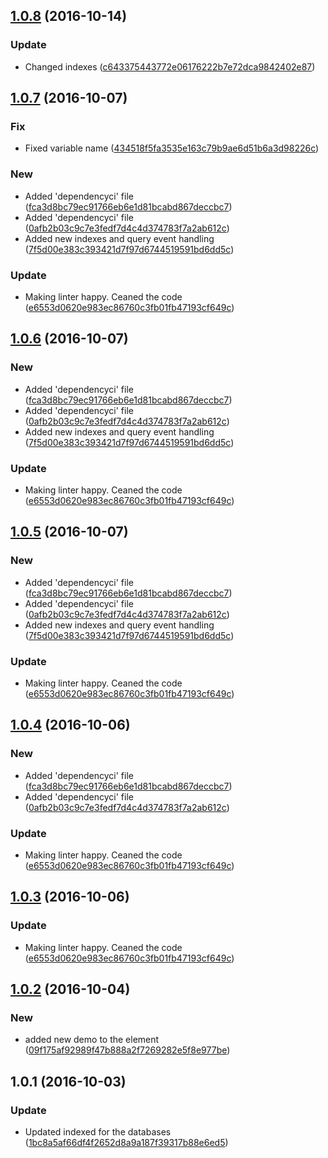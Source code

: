 <a name="1.0.8"></a>
## [1.0.8](https://github.com/advanced-rest-client/arc-database/compare/1.0.7...v1.0.8) (2016-10-14)


### Update

* Changed indexes ([c643375443772e06176222b7e72dca9842402e87](https://github.com/advanced-rest-client/arc-database/commit/c643375443772e06176222b7e72dca9842402e87))



<a name="1.0.7"></a>
## [1.0.7](https://github.com/advanced-rest-client/arc-database/compare/1.0.2...v1.0.7) (2016-10-07)


### Fix

* Fixed variable name ([434518f5fa3535e163c79b9ae6d51b6a3d98226c](https://github.com/advanced-rest-client/arc-database/commit/434518f5fa3535e163c79b9ae6d51b6a3d98226c))

### New

* Added 'dependencyci' file ([fca3d8bc79ec91766eb6e1d81bcabd867deccbc7](https://github.com/advanced-rest-client/arc-database/commit/fca3d8bc79ec91766eb6e1d81bcabd867deccbc7))
* Added 'dependencyci' file ([0afb2b03c9c7e3fedf7d4c4d374783f7a2ab612c](https://github.com/advanced-rest-client/arc-database/commit/0afb2b03c9c7e3fedf7d4c4d374783f7a2ab612c))
* Added new indexes and query event handling ([7f5d00e383c393421d7f97d6744519591bd6dd5c](https://github.com/advanced-rest-client/arc-database/commit/7f5d00e383c393421d7f97d6744519591bd6dd5c))

### Update

* Making linter happy. Ceaned the code ([e6553d0620e983ec86760c3fb01fb47193cf649c](https://github.com/advanced-rest-client/arc-database/commit/e6553d0620e983ec86760c3fb01fb47193cf649c))



<a name="1.0.6"></a>
## [1.0.6](https://github.com/advanced-rest-client/arc-database/compare/1.0.2...v1.0.6) (2016-10-07)


### New

* Added 'dependencyci' file ([fca3d8bc79ec91766eb6e1d81bcabd867deccbc7](https://github.com/advanced-rest-client/arc-database/commit/fca3d8bc79ec91766eb6e1d81bcabd867deccbc7))
* Added 'dependencyci' file ([0afb2b03c9c7e3fedf7d4c4d374783f7a2ab612c](https://github.com/advanced-rest-client/arc-database/commit/0afb2b03c9c7e3fedf7d4c4d374783f7a2ab612c))
* Added new indexes and query event handling ([7f5d00e383c393421d7f97d6744519591bd6dd5c](https://github.com/advanced-rest-client/arc-database/commit/7f5d00e383c393421d7f97d6744519591bd6dd5c))

### Update

* Making linter happy. Ceaned the code ([e6553d0620e983ec86760c3fb01fb47193cf649c](https://github.com/advanced-rest-client/arc-database/commit/e6553d0620e983ec86760c3fb01fb47193cf649c))



<a name="1.0.5"></a>
## [1.0.5](https://github.com/advanced-rest-client/arc-database/compare/1.0.2...v1.0.5) (2016-10-07)


### New

* Added 'dependencyci' file ([fca3d8bc79ec91766eb6e1d81bcabd867deccbc7](https://github.com/advanced-rest-client/arc-database/commit/fca3d8bc79ec91766eb6e1d81bcabd867deccbc7))
* Added 'dependencyci' file ([0afb2b03c9c7e3fedf7d4c4d374783f7a2ab612c](https://github.com/advanced-rest-client/arc-database/commit/0afb2b03c9c7e3fedf7d4c4d374783f7a2ab612c))
* Added new indexes and query event handling ([7f5d00e383c393421d7f97d6744519591bd6dd5c](https://github.com/advanced-rest-client/arc-database/commit/7f5d00e383c393421d7f97d6744519591bd6dd5c))

### Update

* Making linter happy. Ceaned the code ([e6553d0620e983ec86760c3fb01fb47193cf649c](https://github.com/advanced-rest-client/arc-database/commit/e6553d0620e983ec86760c3fb01fb47193cf649c))



<a name="1.0.4"></a>
## [1.0.4](https://github.com/advanced-rest-client/arc-database/compare/1.0.2...v1.0.4) (2016-10-06)


### New

* Added 'dependencyci' file ([fca3d8bc79ec91766eb6e1d81bcabd867deccbc7](https://github.com/advanced-rest-client/arc-database/commit/fca3d8bc79ec91766eb6e1d81bcabd867deccbc7))
* Added 'dependencyci' file ([0afb2b03c9c7e3fedf7d4c4d374783f7a2ab612c](https://github.com/advanced-rest-client/arc-database/commit/0afb2b03c9c7e3fedf7d4c4d374783f7a2ab612c))

### Update

* Making linter happy. Ceaned the code ([e6553d0620e983ec86760c3fb01fb47193cf649c](https://github.com/advanced-rest-client/arc-database/commit/e6553d0620e983ec86760c3fb01fb47193cf649c))



<a name="1.0.3"></a>
## [1.0.3](https://github.com/advanced-rest-client/arc-database/compare/1.0.2...v1.0.3) (2016-10-06)


### Update

* Making linter happy. Ceaned the code ([e6553d0620e983ec86760c3fb01fb47193cf649c](https://github.com/advanced-rest-client/arc-database/commit/e6553d0620e983ec86760c3fb01fb47193cf649c))



<a name="1.0.2"></a>
## [1.0.2](https://github.com/advanced-rest-client/arc-database/compare/1.0.1...v1.0.2) (2016-10-04)


### New

* added new demo to the element ([09f175af92989f47b888a2f7269282e5f8e977be](https://github.com/advanced-rest-client/arc-database/commit/09f175af92989f47b888a2f7269282e5f8e977be))



<a name="1.0.1"></a>
## 1.0.1 (2016-10-03)


### Update

* Updated indexed for the databases ([1bc8a5af66df4f2652d8a9a187f39317b88e6ed5](https://github.com/advanced-rest-client/arc-database/commit/1bc8a5af66df4f2652d8a9a187f39317b88e6ed5))



